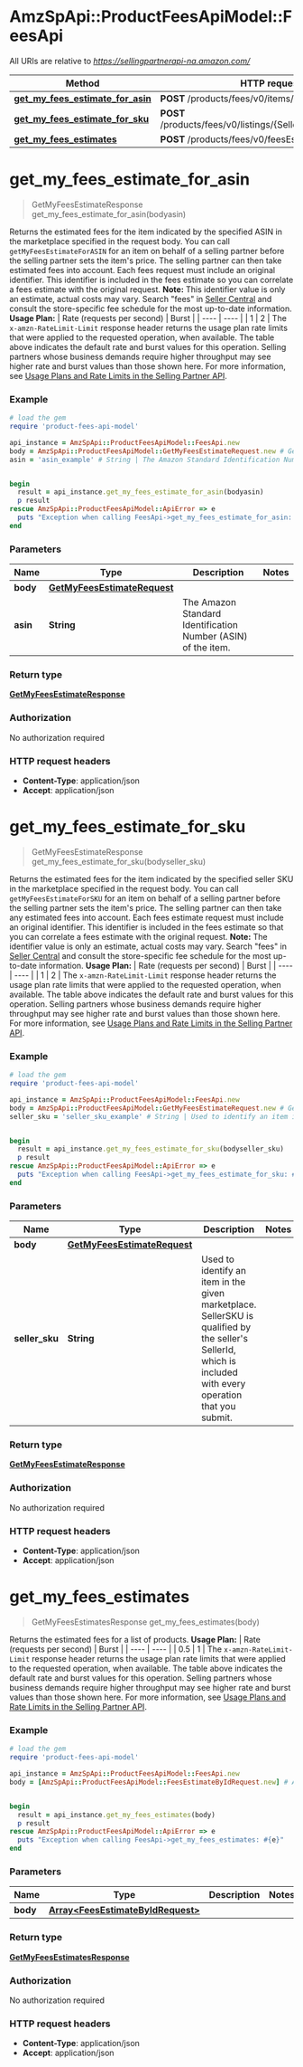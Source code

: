 # AmzSpApi::ProductFeesApiModel::FeesApi

All URIs are relative to *https://sellingpartnerapi-na.amazon.com/*

Method | HTTP request | Description
------------- | ------------- | -------------
[**get_my_fees_estimate_for_asin**](FeesApi.md#get_my_fees_estimate_for_asin) | **POST** /products/fees/v0/items/{Asin}/feesEstimate | 
[**get_my_fees_estimate_for_sku**](FeesApi.md#get_my_fees_estimate_for_sku) | **POST** /products/fees/v0/listings/{SellerSKU}/feesEstimate | 
[**get_my_fees_estimates**](FeesApi.md#get_my_fees_estimates) | **POST** /products/fees/v0/feesEstimate | 

# **get_my_fees_estimate_for_asin**
> GetMyFeesEstimateResponse get_my_fees_estimate_for_asin(bodyasin)



Returns the estimated fees for the item indicated by the specified ASIN in the marketplace specified in the request body.  You can call `getMyFeesEstimateForASIN` for an item on behalf of a selling partner before the selling partner sets the item's price. The selling partner can then take estimated fees into account. Each fees request must include an original identifier. This identifier is included in the fees estimate so you can correlate a fees estimate with the original request.  **Note:** This identifier value is only an estimate, actual costs may vary. Search \"fees\" in [Seller Central](https://sellercentral.amazon.com/) and consult the store-specific fee schedule for the most up-to-date information.  **Usage Plan:**  | Rate (requests per second) | Burst | | ---- | ---- | | 1 | 2 |  The `x-amzn-RateLimit-Limit` response header returns the usage plan rate limits that were applied to the requested operation, when available. The table above indicates the default rate and burst values for this operation. Selling partners whose business demands require higher throughput may see higher rate and burst values than those shown here. For more information, see [Usage Plans and Rate Limits in the Selling Partner API](doc:usage-plans-and-rate-limits-in-the-sp-api).

### Example
```ruby
# load the gem
require 'product-fees-api-model'

api_instance = AmzSpApi::ProductFeesApiModel::FeesApi.new
body = AmzSpApi::ProductFeesApiModel::GetMyFeesEstimateRequest.new # GetMyFeesEstimateRequest | 
asin = 'asin_example' # String | The Amazon Standard Identification Number (ASIN) of the item.


begin
  result = api_instance.get_my_fees_estimate_for_asin(bodyasin)
  p result
rescue AmzSpApi::ProductFeesApiModel::ApiError => e
  puts "Exception when calling FeesApi->get_my_fees_estimate_for_asin: #{e}"
end
```

### Parameters

Name | Type | Description  | Notes
------------- | ------------- | ------------- | -------------
 **body** | [**GetMyFeesEstimateRequest**](GetMyFeesEstimateRequest.md)|  | 
 **asin** | **String**| The Amazon Standard Identification Number (ASIN) of the item. | 

### Return type

[**GetMyFeesEstimateResponse**](GetMyFeesEstimateResponse.md)

### Authorization

No authorization required

### HTTP request headers

 - **Content-Type**: application/json
 - **Accept**: application/json



# **get_my_fees_estimate_for_sku**
> GetMyFeesEstimateResponse get_my_fees_estimate_for_sku(bodyseller_sku)



Returns the estimated fees for the item indicated by the specified seller SKU in the marketplace specified in the request body.  You can call `getMyFeesEstimateForSKU` for an item on behalf of a selling partner before the selling partner sets the item's price. The selling partner can then take any estimated fees into account. Each fees estimate request must include an original identifier. This identifier is included in the fees estimate so that you can correlate a fees estimate with the original request.  **Note:** The identifier value is only an estimate, actual costs may vary. Search \"fees\" in [Seller Central](https://sellercentral.amazon.com/) and consult the store-specific fee schedule for the most up-to-date information.  **Usage Plan:**  | Rate (requests per second) | Burst | | ---- | ---- | | 1 | 2 |  The `x-amzn-RateLimit-Limit` response header returns the usage plan rate limits that were applied to the requested operation, when available. The table above indicates the default rate and burst values for this operation. Selling partners whose business demands require higher throughput may see higher rate and burst values than those shown here. For more information, see [Usage Plans and Rate Limits in the Selling Partner API](doc:usage-plans-and-rate-limits-in-the-sp-api).

### Example
```ruby
# load the gem
require 'product-fees-api-model'

api_instance = AmzSpApi::ProductFeesApiModel::FeesApi.new
body = AmzSpApi::ProductFeesApiModel::GetMyFeesEstimateRequest.new # GetMyFeesEstimateRequest | 
seller_sku = 'seller_sku_example' # String | Used to identify an item in the given marketplace. SellerSKU is qualified by the seller's SellerId, which is included with every operation that you submit.


begin
  result = api_instance.get_my_fees_estimate_for_sku(bodyseller_sku)
  p result
rescue AmzSpApi::ProductFeesApiModel::ApiError => e
  puts "Exception when calling FeesApi->get_my_fees_estimate_for_sku: #{e}"
end
```

### Parameters

Name | Type | Description  | Notes
------------- | ------------- | ------------- | -------------
 **body** | [**GetMyFeesEstimateRequest**](GetMyFeesEstimateRequest.md)|  | 
 **seller_sku** | **String**| Used to identify an item in the given marketplace. SellerSKU is qualified by the seller&#x27;s SellerId, which is included with every operation that you submit. | 

### Return type

[**GetMyFeesEstimateResponse**](GetMyFeesEstimateResponse.md)

### Authorization

No authorization required

### HTTP request headers

 - **Content-Type**: application/json
 - **Accept**: application/json



# **get_my_fees_estimates**
> GetMyFeesEstimatesResponse get_my_fees_estimates(body)



Returns the estimated fees for a list of products.  **Usage Plan:**  | Rate (requests per second) | Burst | | ---- | ---- | | 0.5 | 1 |  The `x-amzn-RateLimit-Limit` response header returns the usage plan rate limits that were applied to the requested operation, when available. The table above indicates the default rate and burst values for this operation. Selling partners whose business demands require higher throughput may see higher rate and burst values than those shown here. For more information, see [Usage Plans and Rate Limits in the Selling Partner API](doc:usage-plans-and-rate-limits-in-the-sp-api).

### Example
```ruby
# load the gem
require 'product-fees-api-model'

api_instance = AmzSpApi::ProductFeesApiModel::FeesApi.new
body = [AmzSpApi::ProductFeesApiModel::FeesEstimateByIdRequest.new] # Array<FeesEstimateByIdRequest> | 


begin
  result = api_instance.get_my_fees_estimates(body)
  p result
rescue AmzSpApi::ProductFeesApiModel::ApiError => e
  puts "Exception when calling FeesApi->get_my_fees_estimates: #{e}"
end
```

### Parameters

Name | Type | Description  | Notes
------------- | ------------- | ------------- | -------------
 **body** | [**Array&lt;FeesEstimateByIdRequest&gt;**](FeesEstimateByIdRequest.md)|  | 

### Return type

[**GetMyFeesEstimatesResponse**](GetMyFeesEstimatesResponse.md)

### Authorization

No authorization required

### HTTP request headers

 - **Content-Type**: application/json
 - **Accept**: application/json



